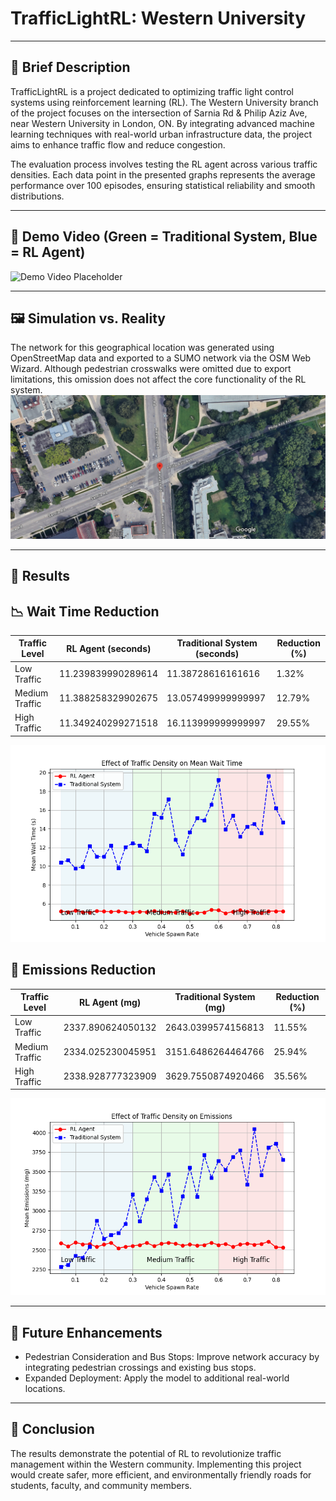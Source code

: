 # TrafficLightRL: Western University

---

## 🚦 Brief Description
TrafficLightRL is a project dedicated to optimizing traffic light control systems using reinforcement learning (RL). The Western University branch of the project focuses on the intersection of Sarnia Rd & Philip Aziz Ave, near Western University in London, ON. By integrating advanced machine learning techniques with real-world urban infrastructure data, the project aims to enhance traffic flow and reduce congestion.

The evaluation process involves testing the RL agent across various traffic densities. Each data point in the presented graphs represents the average performance over 100 episodes, ensuring statistical reliability and smooth distributions.

---

## 🎥 Demo Video (Green = Traditional System, Blue = RL Agent)
![Demo Video Placeholder](./documentation/demo_video_western.gif)

---

## 🖼️ Simulation vs. Reality
The network for this geographical location was generated using OpenStreetMap data and exported to a SUMO network via the OSM Web Wizard. Although pedestrian crosswalks were omitted due to export limitations, this omission does not affect the core functionality of the RL system.
![Map View Placeholder](./documentation/western_map_image.png)

---

## 🚦 Results

## 📉 Wait Time Reduction

| Traffic Level | RL Agent (seconds) | Traditional System (seconds) | Reduction (%) |
|---------------|--------------------|------------------------------|---------------|
| Low Traffic   | 11.239839990289614            | 11.38728616161616                     | 1.32%        |
| Medium Traffic| 11.388258329902675            | 13.057499999999997                     | 12.79%        |
| High Traffic  | 11.349240299271518            | 16.113999999999997                     | 29.55%        |

![Wait Times Graph Placeholder](./documentation/mean_wait_time_plot_final2.png)

## 🌱 Emissions Reduction

| Traffic Level | RL Agent (mg)           | Traditional System (mg)      | Reduction (%) |
|---------------|-------------------------|------------------------------|---------------|
| Low Traffic   | 2337.890624050132      | 2643.0399574156813           | 11.55%         |
| Medium Traffic| 2334.025230045951       | 3151.6486264464766            | 25.94%        |
| High Traffic  | 2338.928777323909      | 3629.7550874920466           | 35.56%        |

![Emissions Graph Placeholder](./documentation/mean_emissions_plot_final2.png)

---

## 🚀 Future Enhancements

- Pedestrian Consideration and Bus Stops: Improve network accuracy by integrating pedestrian crossings and existing bus stops.
- Expanded Deployment: Apply the model to additional real-world locations.

---

## 📌 Conclusion

The results demonstrate the potential of RL to revolutionize traffic management within the Western community. Implementing this project would create safer, more efficient, and environmentally friendly roads for students, faculty, and community members.
